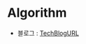 # Algorithm

* 블로그 : [TechBlogURL](https://hyeounstory.tistory.com/category/%5B%EC%BD%94%EB%94%A9%ED%85%8C%EC%8A%A4%ED%8A%B8%5D/%EC%9D%B4%EB%A1%A0)
